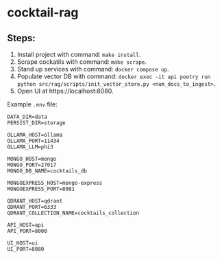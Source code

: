 # cocktail-rag

## Steps:
1. Install project with command: `make install`.
2. Scrape cockatils with command: `make scrape`.
3. Stand up services with command: `docker compose up`.
4. Populate vector DB with command: `docker exec -it api poetry run python src/rag/scripts/init_vector_store.py <num_docs_to_ingest>`.
5. Open UI at https://localhost:8080.



Example `.env` file:

```{}
DATA_DIR=data
PERSIST_DIR=storage

OLLAMA_HOST=ollama
OLLAMA_PORT=11434
OLLAMA_LLM=phi3

MONGO_HOST=mongo
MONGO_PORT=27017
MONGO_DB_NAME=cocktails_db

MONGOEXPRESS_HOST=mongo-express
MONGOEXPRESS_PORT=8081

QDRANT_HOST=qdrant
QDRANT_PORT=6333
QDRANT_COLLECTION_NAME=cocktails_collection

API_HOST=api
API_PORT=8000

UI_HOST=ui
UI_PORT=8080
```